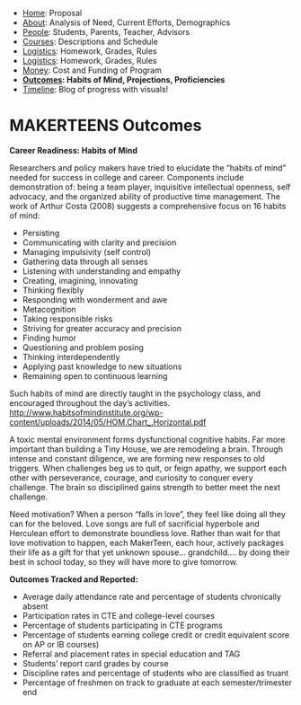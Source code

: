  - [Home](index.html): Proposal
 - [About](about.html): Analysis of Need, Current Efforts, Demographics
 - [People](people.html): Students, Parents, Teacher, Advisors
 - [Courses](courses.html): Descriptions and Schedule
 - [Logistics](logistics.html): Homework, Grades, Rules
  - [Logistics](logistics.html): Homework, Grades, Rules
 - [Money](money.html): Cost and Funding of Program
 - **[Outcomes](outcomes.html): Habits of Mind, Projections, Proficiencies**
 - [Timeline](timeline.html): Blog of progress with visuals!

# MAKERTEENS Outcomes #

**Career Readiness: Habits of Mind**

Researchers and policy makers have tried to elucidate the “habits of mind” needed for success in college and career. Components include demonstration of: being a team player, inquisitive intellectual openness, self advocacy, and the organized ability of productive time management. The work of Arthur Costa (2008) suggests a comprehensive focus on 16 habits of mind:

* Persisting
* Communicating with clarity and precision
* Managing impulsivity (self control)
* Gathering data through all senses
* Listening with understanding and empathy
* Creating, imagining, innovating
* Thinking flexibly
* Responding with wonderment and awe
* Metacognition
* Taking responsible risks
* Striving for greater accuracy and precision
* Finding humor
* Questioning and problem posing
* Thinking interdependently
* Applying past knowledge to new situations
* Remaining open to continuous learning

Such habits of mind are directly taught in the psychology class, and encouraged throughout the day’s activities.
http://www.habitsofmindinstitute.org/wp-content/uploads/2014/05/HOM.Chart_.Horizontal.pdf

A toxic mental environment forms dysfunctional cognitive habits. Far more important than building a Tiny House, we are remodeling a brain. Through intense and constant diligence, we are forming new responses to old triggers. When challenges beg us to quit, or feign apathy, we support each other with perseverance, courage, and curiosity to conquer every challenge. The brain so disciplined gains strength to better meet the next challenge. 

Need motivation? When a person “falls in love”, they feel like doing all they can for the beloved. Love songs are full of sacrificial hyperbole and Herculean effort to demonstrate boundless love. Rather than wait for that love motivation to happen, each MakerTeen, each hour, actively packages their life as a gift for that yet unknown spouse... grandchild.... by doing their best in school today, so they will have more to give tomorrow.

**Outcomes Tracked and Reported:**

* Average daily attendance rate and percentage of students chronically absent 
* Participation rates in CTE and college-level courses 
* Percentage of students participating in CTE programs 
* Percentage of students earning college credit or credit equivalent score on AP or IB courses) 
* Referral and placement rates in special education and TAG 
* Students’ report card grades by course 
* Discipline rates and percentage of students who are classified as truant 
* Percentage of freshmen on track to graduate at each semester/trimester end  
